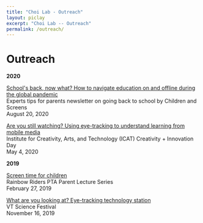 ```yaml
---
title: "Choi Lab - Outreach"
layout: piclay
excerpt: "Choi Lab -- Outreach"
permalink: /outreach/
---
```


# Outreach

**2020**

<a href="https://bit.ly/3aLikHk">School's back, now what? How to navigate education on and offline during the global pandemic</a>
<br>Experts tips for parents newsletter on going back to school by Children and Screens<br>
August 20, 2020

<a href="https://icat.vt.edu/events/2020/05/icat-c-i-day-2020/are-you-still-watching--using-eye-tracking-to-understand-learnin.html">Are you still watching? Using eye-tracking to understand learning from mobile media</a>
<br>Institute for Creativity, Arts, and Technology (ICAT) Creativity + Innovation Day<br>
May 4, 2020

**2019**

<a href="https://koeunchoi.github.io/files/Choi_Flyer_2020-0227.pdf">Screen time for children</a> 
<br>Rainbow Riders PTA Parent Lecture Series<br>
February 27, 2019
 
<a href="http://www2.icat.vt.edu/sciencefestival/plan.html">What are you looking at? Eye-tracking technology station</a>
<br>VT Science Festival<br>
November 16, 2019
